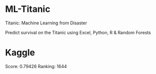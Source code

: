 # ML-Titanic

Titanic: Machine Learning from Disaster

Predict survival on the Titanic using Excel, Python, R & Random Forests


Kaggle 
========

Score: 0.79426 
Ranking: 1644


